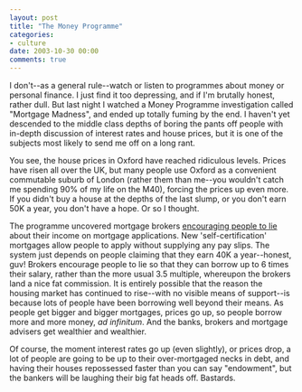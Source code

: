 ```yaml
---
layout: post
title: "The Money Programme"
categories:
- culture
date: 2003-10-30 00:00
comments: true
---
```


<p>I don't--as a general rule--watch or listen to programmes about money or personal finance. I just find it too depressing, and if I'm brutally honest, rather dull. But last night I watched a Money Programme investigation called "Mortgage Madness", and ended up totally fuming by the end. I haven't yet descended to the middle class depths of boring the pants off people with in-depth discussion of interest rates and house prices, but it is one of the subjects most likely to send me off on a long rant.</p>

<p>You see, the house prices in Oxford have reached ridiculous levels. Prices have risen all over the UK, but many people use Oxford as a convenient commutable suburb of London (rather them than me--you wouldn't catch me spending 90% of my life on the M40), forcing the prices up even more. If you didn't buy a house at the depths of the last slump, or you don't earn 50K a year, you don't have a hope. Or so I thought.</p>

<p>The programme uncovered mortgage brokers <a href="http://news.bbc.co.uk/1/hi/business/3222053.stm">encouraging people to lie</a> about their income on mortgage applications. New 'self-certification' mortgages allow people to apply without supplying any pay slips. The system just depends on people claiming that they earn 40K a year--honest, guv! Brokers encourage people to lie so that they can borrow up to 6 times their salary, rather than the more usual 3.5 multiple, whereupon the brokers land a nice fat commission. It is entirely possible that the reason the housing market has continued to rise--with no visible means of support--is because lots of people have been borrowing well beyond their means. As people get bigger and bigger mortgages, prices go up, so people borrow more and more money, <em>ad infinitum</em>. And the banks, brokers and mortgage advisers get wealthier and wealthier.</p>

<p>Of course, the moment interest rates go up (even slightly), or prices drop, a lot of people are going to be up to their over-mortgaged necks in debt, and having their houses repossessed faster than you can say "endowment", but the bankers will be laughing their big fat heads off. Bastards.</p>
